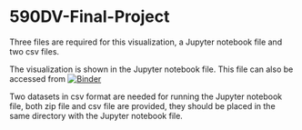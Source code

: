 # 590DV-Final-Project
Three files are required for this visualization, a Jupyter notebook file and two csv files.

The visualization is shown in the Jupyter notebook file. This file can also be accessed from
[![Binder](https://mybinder.org/badge_logo.svg)](https://mybinder.org/v2/gh/zsjgithub654/590DV-Final-Project.git/master?filepath=Zhang-Shijia-final-project-part3.ipynb)

Two datasets in csv format are needed for running the Jupyter notebook file, both zip file and csv file are provided, they should be placed in the same directory with the Jupyter notebook file.

